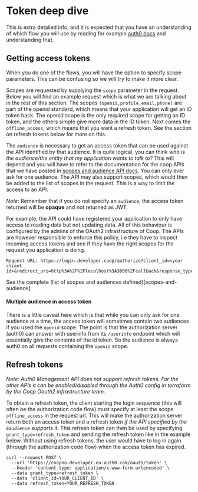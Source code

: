 # Token deep dive

This is extra detailed info, and it is expected that you have an understanding of which flow you will use by reading for example [auth0 docs](https://auth0.com/docs/authorization/which-oauth-2-0-flow-should-i-use) and understanding that.

## Getting access tokens
When you do one of the flows, you will have the option to specify scope parameters. This can be confusing so we will try to make it more clear. 

Scopes are requested by supplying the `scope` parameter in the request. Below you will find an example request which is what we are talking about in the rest of this section. The scopes `(openid,profile,email,phone)` are part of the openid standard, which means that your application will get an ID token back. The openid scope is the only required scope for getting an ID token, and the others simple give more data in the ID token. Next comes the `offline_access`, which means that you want a refresh token. See the section on refresh tokens below for more on this. 

The `audience` is necessary to get an access token that can be used against the API identified by that audience. It is quite logical, you can think _who is the audience/the entity that my application wants to talk to?_
This will depend and you will have to refer to the documentation for the coop APIs that we have posted in [scopes and audience API docs](scopes-and-audience). You can only ever ask for one audience. The API may also support scopes, which would then be added to the list of scopes in the request. This is a way to limit the access to an API. 

_Note:_ Remember that if you do not specify an `audience`, the access token returned will be **opaque** and not returned as JWT.

For example, the API could have registered your application to only have access to reading data but not updating data. All of this behaviour is configured by the admins of the OAuth2 infrastructure of Coop. The APIs are however responsible to enforce this policy, i.e they have to inspect incoming access tokens and see if they have the right scopes for the request you application is doing.
```
Request URL: https://login.developer.coop/authorize?client_id=<your client id>&redirect_uri=http%3A%2F%2Flocalhost%3A3000%2Fcallback&response_type=code&scope=openid+profile+email+phone+offline_access&state=f4joN6Yn5ZxKVTSXaxhkTh8ogqqX3TOzCPyLrXhn2Pc%3D&audience=https://integration.coop.no/legacy
```

See the complete (list of scopes and audiences defined)[scopes-and-audience]. 

#### Multiple audience in access token
There is a little caveat here which is that while you can only ask for one audience at a time, the access token will sometimes contain two audiences if you used the `openid` scope. The point is that the authorization server (auth0) can answer with userinfo from its `/userinfo` endpoint which will essentially give the contents of the id token. So the audience is always auth0 on all requests containing the `openid` scope.


## Refresh tokens
_Note: Auth0 Management API does not support refresh tokens. For the other APIs it can be enabled/disabled through the Auth0 config in terraform by the Coop Oauth2 infrastructure team._

To obtain a refresh token, the client starting the login sequence (this will often be the authorization code flow)
must specify at least the scope `offline_access` in the request url.
This will make the authorization server return both an access token and a refresh token *if the API specified by the `&audience` supports it*. This refresh token can then be used by specifying `grant_type=refresh_token` and sending the refresh token like in the example below. Without using refresh tokens, the user would have to log in again (through the authorization code flow) when the access token has expired.

```
curl --request POST \
  --url 'https://coopno-developer.eu.auth0.com/oauth/token' \
  --header 'content-type: application/x-www-form-urlencoded' \
  --data grant_type=refresh_token \
  --data 'client_id=YOUR_CLIENT_ID' \
  --data refresh_token=YOUR_REFRESH_TOKEN
```

